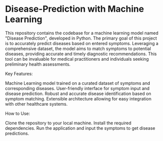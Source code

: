 # Disease-Prediction with Machine Learning
This repository contains the codebase for a machine learning model named "Disease Prediction", developed in Python. The primary goal of this project is to accurately predict diseases based on entered symptoms. Leveraging a comprehensive dataset, the model aims to match symptoms to potential diseases, providing accurate and timely diagnostic recommendations. This tool can be invaluable for medical practitioners and individuals seeking preliminary health assessments.

Key Features:

Machine Learning model trained on a curated dataset of symptoms and corresponding diseases.
User-friendly interface for symptom input and disease prediction.
Robust and accurate disease identification based on symptom matching.
Extensible architecture allowing for easy integration with other healthcare systems.

How to Use:

Clone the repository to your local machine.
Install the required dependencies.
Run the application and input the symptoms to get disease predictions.
